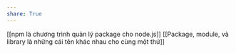 ```yaml
---
share: True
---
```

[[npm là chương trình quản lý package cho node.js]] 
[[Package, module, và library là những cái tên khác nhau cho cùng một thứ]]